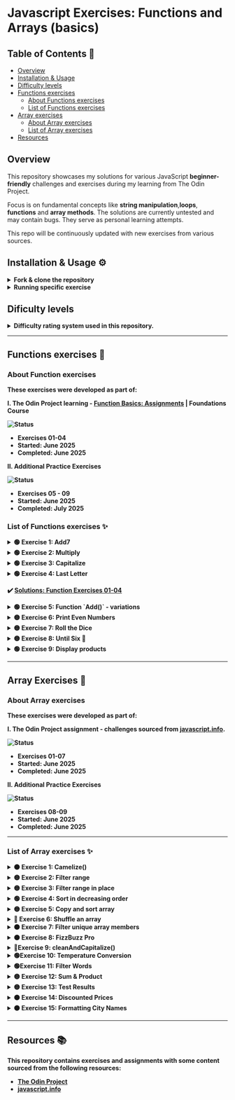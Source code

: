 # Javascript Exercises: Functions and Arrays (basics)

## Table of Contents 📖

- [Overview](#overview)
- [Installation & Usage](#installation--usage)
- [Difficulty levels](#dificulty-levels)
- [Functions exercises](#functions-exercises)
  - [About Functions exercises](#about-functions-exercises)
  - [List of Functions exercises](#list-of-functions-exercises)
- [Array exercises](#array-exercises)
  - [About Array exercises](#about-array-exercises)
  - [List of Array exercises](#list-of-array-exercises)
- [Resources](#resources)

## Overview

This repository showcases my solutions for various JavaScript **beginner-friendly** challenges and exercises during my learning from The Odin Project.

Focus is on fundamental concepts like **string manipulation**,**loops**, **functions** and **array methods**.
The solutions  are currently untested and may contain bugs. They serve as personal learning attempts.

This repo will be continuously updated with new exercises from various sources.

## Installation & Usage ⚙️

<details>
  <summary><strong> Fork & clone the repository</strong></summary>

 1. **Fork**

  Begin by forking this repository to your own GitHub account. Click the 'Fork' button on the top right of this page.

2. **Clone**

  Open your terminal or command prompt and run the following command to clone the repository to your local machine:

  ```bash
    git clone https://github.com/dinruz/js-exercises-functions-arrays.git
  ``` 
</details>

<details>
  <summary><strong>Running specific exercise</strong></summary>

* Navigate to the project directory: 

 ```bash
    cd js-exercises-functions-arrays/array-exercises
  ```
* or you can run any exercise file using Node.js. For example, to run the `01_camelize.js` array exercise:

  ```bash
    node array-exercises/01_camelize.js
  ```
</details>

## Dificulty levels

<details>
<summary><strong> Difficulty rating system used in this repository.<strong></summary> 


🟢 **Very Easy**

These tasks are perfect for first steps. 
They focus on basic syntax and direct instruction execution, requiring minimal complex thought.

🟡  **Easy**

These tasks involve connecting a few basic concepts or applying simple logic.
They might include variables, conditions, or straightforward loops.

🟠 **Medium**	

These tasks present a moderate challenge for beginners. 
They combine several fundamental ideas and might involve slightly more complex logic or basic array manipulations.

🔴  **Hard**	

These tasks are more complex and require combining multiple concepts or more involved algorithms. 
They are still approachable but might demand more time and iteration.
 </details>

---

## Functions exercises 🧩

### About Function exercises

These exercises were developed as part of:

**I. The Odin Project learning** - [Function Basics: Assignments](https://www.theodinproject.com/lessons/foundations-function-basics#assignment) | Foundations Course

![Status](https://img.shields.io/badge/Status-Complete-brightgreen)

  * Exercises  01-04
  * Started:   June 2025 
  * Completed: June 2025

**II. Additional Practice Exercises**

![Status](https://img.shields.io/badge/Status-In%20Progress-yellow)

  * Exercises  05 - 09
  * Started:   June 2025 
  * Completed: July 2025


### List of Functions exercises ✨

<details>
  <summary><strong>🟢 Exercise 1: Add7</strong></summary>

  Write a function called `add7()` that takes one number and returns that number + 7.
  Write function and test the output with `console.log``.

</details>

<details>
  <summary><strong>🟢 Exercise 2: Multiply</strong></summary>

Write a function called `multiply()` that takes 2 numbers and returns their product.
Write function and test the output with `console.log`.

</details>

<details>
  <summary><strong>🟢 Exercise 3: Capitalize</strong></summary>

Write a function called `capitalize()` that takes a string and returns that string with only the first letter capitalized. 
Make sure that it can take strings that are lowercase, UPPERCASE or BoTh.

</details>

<details>
  <summary><strong>🟢 Exercise 4: Last Letter </strong></summary>
  

Write a function called `lastLetter()` that takes a string and returns the very last letter of that string. 

```javascript
   lastLetter('abcd'); // should return: 'd' 
```
</details>

  ✔️ [Solutions: Function Exercises 01-04](./functions-exercises/basicFunctions.js)

<details>
  <summary><strong>🟢 Exercise 5: Function `Add()` - variations </strong></summary>
  
I. Write a function `add(num1, num2)` that returns the result. Use only 'return'.

II. Write similar function `addStore(num3,num4)` and store the result in a new variable 'total'. Print the value of the total variable to the console.

III. Write this function as arrow function - `addArrow(num5,num6)`.

  ✔️ [Solution: Add.js](./functions-exercises/05_fnAdd.js) 

</details>

<details>
  <summary><strong>🟡 Exercise 6: Print Even Numbers</strong></summary>
  
Write a function `printEvenNumbers(start, end)`.

Within this function, use a `for loop` to print all even numbers between start and end (inclusive of start and end if they are even). Finally, call the function with the range 1-15.

  ✔️ [Solution: PrintEven.js](./functions-exercises/06_fnPrintEven.js) 

</details>

<details>
  <summary><strong>🟡 Exercise 7: Roll the Dice</strong></summary>
  
Write a function `getDiceNumber(time)`. Argument represents the total number of times a standard dice should be rolled. Print the roll's sequence number and the result of that roll to the console.

Call the function which should roll the dice 8 times.

  ✔️ [Solution: rollDice.js](./functions-exercises/07_rollDice.js) 

</details>

<details>
  <summary><strong>🟡 Exercise 8: Until Six 🎲</strong></summary>
  
Write a function `getUntilSix()` and call it. It should simulate rolling a die repeatedly until the number 6 is rolled.

  ✔️ [Solution: getUntilSix.js](./functions-exercises/08_getUntilSix.js) 
 </details>

<details>
  <summary><strong>🟢 Exercise 9: Display products</strong></summary>
  
Write a function `displayProduct()` for displaying perfumery products. It takes a `name` (mandatory string) and `price` (optional number, defaults to '0.00 EUR'). If the product is complimentary, it's a free item and you should input only its name. However, the function must always print both the name and price, regardless of whether it's free or not.

Call the function twice:

```javascript
 displayProduct('Java Eau de Parfum', 150)   
 displayProduct('Scripted body lotion - sample') 
```

  * [Solution: displayProduct.js](./functions-exercises/09_displayProduct.js) 
 </details>

---

## Array Exercises 🧩

### About Array exercises


These exercises were developed as part of:

**I. The Odin Project assignment** - challenges sourced from [javascript.info](https://javascript.info/array-methods#tasks).

![Status](https://img.shields.io/badge/Status-Complete-brightgreen)

  * Exercises  01-07
  * Started:   June 2025
  * Completed: June 2025

**II. Additional Practice Exercises**

![Status](https://img.shields.io/badge/Status-In%20Progress-yellow)

  * Exercises  08-09
  * Started:   June 2025
  * Completed: June 2025

---

### List of Array exercises ✨

<details>
  <summary><strong>🟠 Exercise 1: Camelize()</strong></summary>

  Write the function `camelize(str)` that changes dash-separated words like “my-short-string” into camel-cased “myShortString”. That is: removes all dashes, each word after dash becomes uppercased. 
  
  Examples:

```javascript
camelize("background-color") == 'backgroundColor';
camelize("list-style-image") == 'listStyleImage';
camelize("-webkit-transition") == 'WebkitTransition';
```

✔️ [Solution: Camelize.js](./array-exercises/01_camelize.js)

</details>

<details>
  <summary><strong>🟡 Exercise 2: Filter range</strong></summary>

  Write a function `filterRange(arr, a, b)` that gets an array `arr`, looks for elements with values higher or equal to a and lower or equal to b and return a result as an array.
  For instance:

```javascript
let arr = [5, 3, 8, 1];
let filtered = filterRange(arr, 1, 4);
alert( filtered ); // 3,1 (matching values)
// alert( arr ); // 5,3,8,1 (not modified)
```

 ✔️ [Solution: filterRange.js](./array-exercises/02_filterRange.js)

</details>

<details>
  <summary><strong>🟡 Exercise 3: Filter range in place </strong></summary>
  
   Write a function `filterRangeInPlace(arr, a, b)` that gets an array `arr` and removes from it all values except those that are between a and b. The test is: 'a ≤ arr[i] ≤ b'.

  The function should only modify the array. It should not return anything.

```javascript
let arr = [5, 3, 8, 1];
filterRangeInPlace(arr, 1, 4); // removed the numbers except from 1 to 4
// alert( arr ); // [3, 1]
```

 ✔️ [Solution: filterRangeInPlace.js](./array-exercises/03_filterRangeInPlace.js)</p>
</details>

<details>
  <summary><strong>🟢 Exercise 4: Sort in decreasing order </strong></summary>
  

  ```javascript
let arr = [5, 2, 1, -10, 8];
// ... 
  alert( arr ); // 8, 5, 2, 1, -10
  ```

[Solution: sortInDecreasingOrder.js](./array-exercises/04_sortInDecreasingOrder.js)
</details>

<details>
  <summary><strong>🟡 Exercise 5: Copy and sort array</strong></summary>


  We have an array of strings 'arr'. We’d like to have a sorted copy of it, but keep arr unmodified.

  Create a function `copySorted(arr)` that returns such a copy.

```javascript
let arr = ["HTML", "JavaScript", "CSS"];
let sorted = copySorted(arr);
alert( sorted ); // CSS, HTML, JavaScript
// alert( arr ); // HTML, JavaScript, CSS (no changes)
```
 
  ✔️ [Solution: copyAndSortArray.js](./array-exercises/05_copyAndSortArray.js)
</details>

<details>
  <summary><strong>🔴 Exercise 6: Shuffle an array</strong></summary>

  Write the function `shuffle(array)` that shuffles (randomly reorders) elements of the array.
  Multiple runs of shuffle may lead to different orders of elements. 
  For instance:

```javascript
let arr = [1, 2, 3];
shuffle(arr);
    // arr = [3, 2, 1]
shuffle(arr);
    // arr = [2, 1, 3]
shuffle(arr);
    // arr = [3, 1, 2]
  // ...
```
All element orders should have an equal probability. 
For instance, [1,2,3] can be reordered as [1,2,3] or [1,3,2] or [3,1,2] etc, with equal probability of each case.
 

 ✔️ [Solution: shuffleAnArray.js](./array-exercises/06_shuffleAnArray.js)
 💡 **Tip**: To use shuffle method, google [Fisher-Yates Shuffle](https://en.wikipedia.org/wiki/Fisher%E2%80%93Yates_shuffle). 
</details>


<details>
  <summary><strong>🟠 Exercise 7: Filter unique array members </strong></summary>

Let `arr` be an array. Create a function `unique(arr)` that should return an array with unique items of 'arr'.
For instance:

 ```javascript
 
 function unique(arr) {
    /* your code */
    }
    let strings = ["Hare", "Krishna", "Hare", "Krishna",
    "Krishna", "Krishna", "Hare", "Hare", ":-O"
    ];
    alert( unique(strings) ); // Hare, Krishna, :-O
```

 ✔️ [Solution: filterUnique.js](./array-exercises/07_filterUnique.js)
</details>

<details>
  <summary><strong>🟠 Exercise 8: FizzBuzz Pro </strong></summary>

Write a function `fizzBuzzPro(number)` that generates a modified FizzBuzz sequence up to a given number.

Function should: 

  - iterate from 1 up to number;
  - apply **standard FizzBuzz rules:**
    * print "FizzBuzz" for multiples of both 3 and 5;
    * print "Fizz" for multiples of 3;
    * print "Buzz" for multiples of 5;

  - apply **special rule**:
    * if a number contains the digit "7", it outputs "Bang!" instead of any FizzBuzz variant

   - return a single string of the results, separated by `, ` with a `.` at the very end.


 ```javascript
 
    fizzBuzzPro(20) // Expected: "1, 2, Fizz, 4, Buzz, Fizz, Bang!, 8, Fizz, Buzz, 11, Fizz, 13, 14, FizzBuzz, 16, Bang!, 18, 19, Buzz."
```

  ✔️ [Solution: fizzBuzzPro.js](./array-exercises/08_fizzBuzzPro.js)
</details>

<details>
  <summary><strong>🔴Exercise 9: cleanAndCapitalize() </strong></summary>

Write a function `cleanAndCapitalize(text)` that takes one string and transforms the text in the following way:

* remove all punctuation characters (.,;:!?_-)
* capitalize the first letter of each word
* standardize spaces (only one space between words)

The function should return the final string like this:

 ```javascript
    cleanAndCapitalize("tHis-is somE--stranGE. text! ")
    // Expected output: "This Is Some Strange Text"

    cleanAndCapitalize(" THIS.one...   TOo_  ")
    // Expected output: "This One Too"
  ```

  ✔️ [Solution: cleanAndCapitalize.js](./array-exercises/09_cleanAndCapitalize.js)
</details>

<details>
  <summary><strong>🟢Exercise 10: Temperature Conversion </strong></summary>

Create an array named `tempC` containing several numbers. These numbers represent temperatures in Celsius.

Create a new array called `tempF`. Each element in the new array should be the corresponding Celsius temperature converted to Fahrenheit using the formula: `(temperature * 9/5) + 32`.

Output should look like this:

 ```javascript
 console.log(tempC); // expected: 0,10,20,30,-5,15
 console.log(tempF); // expected: 32,50,68,86,23,59
  ```

  ✔️ [Solution: tempConversion.js](./array-exercises/10_tempConversion.js)
</details>

<details>
  <summary><strong>🟢Exercise 11: Filter Words </strong></summary>

Create an array `words` containing strings 'augmentation','desk','building','bed','affiliate','ant','sunshine','Ann'.

Create a new array `longWords` that contains only the words whose length is greater than 6 characters.
Create another new array `startWithA` that contains only the words that start with the letter 'a'(case-insensitive).

Log all three arrays to the console. Output should look like this:

 ```javascript
 console.log(words);        // augmentation,desk,building,bed,affiliate,ant,sunshine,Ann
 console.log(longWords);   //  augmentation,building,affiliate,sunshine
 console.log(startWithA); //   augmentation,affiliate,ant,Ann
  ```

  ✔️ [Solution: filterWords.js](./array-exercises/11_filterWords.js)
</details>

<details>
  <summary><strong>🟡 Exercise 12: Sum & Product  </strong></summary>

Create an array  `numbers` ([1, 2, 3, 4, 5]). 

Calculate the sum of all numbers in the array and store it in a variable `totalSum`.
Calculate the product of all numbers in the array amd store it in a variable `totalProduct`.

Output should look like this:

 ```javascript
  console.log('Array of numbers: ',numbers);// Array of numbers: 1,2,3,4,5
 console.log('Total sum: ',totalSum, 'total product: ',totalProduct);// Total sum: 15, total product: 120
  ```

  ✔️ [Solution: sumAndProduct.js](./array-exercises/12_sumAndProduct.js)
</details>


<details>
  <summary><strong>🟡 Exercise 13: Test Results </strong></summary>

Create an array `testResults` containing numbers ([85, 92, 78, 65, 95, 70, 88]) representing test results.

- Locate the first result that is greater than 90. Store it in a variable `firstExcellent`.
- Find the index of the first result that is less than 70. Store it in a variable `indexFirstFailing`.
- Check if there is at least one result less than 60  and if all results are greater than 50. 

Output should look like this:

 ```javascript
console.log(`Array with test results: ${testResults}`); //expected: 85,92,78,65,95,70,88
console.log(`First excellent result (>90) is: ${firstExcellent}`); // 92
console.log(`First failing (<70) is on position: ${indexFirstFailing}`); // 3
console.log(`Are there any failing results? (<60): ${hasFailing}`); // false
console.log(`Is every result bigger than 50?: ${areBigger}`); // true

  ```

  ✔️ [Solution: testResults.js](./array-exercises/13_testResults.js)
</details>

<details>
  <summary><strong>🟠 Exercise 14: Discounted Prices  </strong></summary>

Create an array `productPrices` ([15.99, 23.50, 5.00, 12.75, 30.20, 8.99]).

Create a new array `discountedPrices` containing only prices that are greater than 10 and these prices should be reduced by 10%. Calculate the total sum of all discounted products. 


 ```javascript
 console.log(productPrices);     // 15.99,23.5,5,12.75,30.2,8.99
 console.log(discountedPrices); // 14.391,21.15,11.475,27.18
 console.log(total);           // 74.196
  ```

  ✔️ [Solution: discounted.js](./array-exercises/14_discounted.js)
</details>

<details>
  <summary><strong>🟠 Exercise 15: Formatting City Names  </strong></summary>

Create an array `cityNames`= ["lisBOa", "marbella","vallettA", "Split", "theSSaloniKI", "napoLi", "sALERNO"].

Create a new array named `formattedCities` where each city name will have its first letter capitalized and the rest in lowercase.  [Example: "lisBOa" -> "Lisboa"]

Create a new array `citiesWithS` that contains only the cities (from the original array) whose name starts with the letter 'S' (case-insensitive). Output should look like this:

 ```javascript
 console.log(cityNames);          // lisBOa,marbella,vallettA,Split,theSSaloniKI,napoLi,sALERNO
 console.log(formattedCities);   // Lisboa,Marbella,Valletta,Split,Thessaloniki,Napoli,Salerno
 console.log(citiesWithS);      // Split,sALERNO
  ```

  ✔️ [Solution: formattingCities.js](./array-exercises/15_formattingCities.js)
</details>


---

## Resources 📚

This repository contains exercises and assignments with some content sourced from the following resources:

* [The Odin Project](https://www.theodinproject.com/)
* [javascript.info](https://javascript.info/) 